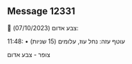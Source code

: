 ## Message 12331

🔴 צבע אדום (07/10/2023):

11:48:
• עוטף עזה: נחל עוז, עלומים (15 שניות)

צופר - צבע אדום

